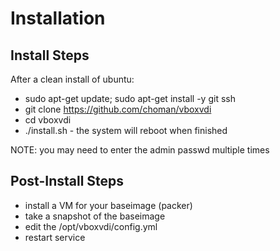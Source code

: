 # Installation

## Install Steps

After a clean install of ubuntu:

- sudo apt-get update; sudo apt-get install -y git ssh
- git clone https://github.com/choman/vboxvdi
- cd vboxvdi
- ./install.sh - the system will reboot when finished

NOTE: you may need to enter the admin passwd multiple times


## Post-Install Steps

- install a VM for your baseimage (packer)
- take a snapshot of the baseimage
- edit the /opt/vboxvdi/config.yml
- restart service
 

